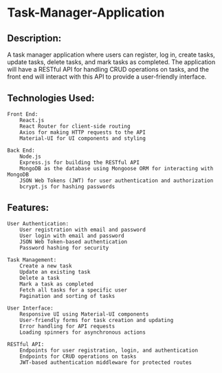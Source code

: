 # Task-Manager-Application

## Description:
A task manager application where users can register, log in, create tasks, update tasks, delete tasks, and mark tasks as completed. The application will have a RESTful API for handling CRUD operations on tasks, and the front end will interact with this API to provide a user-friendly interface.

## Technologies Used:

    Front End:
        React.js
        React Router for client-side routing
        Axios for making HTTP requests to the API
        Material-UI for UI components and styling

    Back End:
        Node.js
        Express.js for building the RESTful API
        MongoDB as the database using Mongoose ORM for interacting with MongoDB
        JSON Web Tokens (JWT) for user authentication and authorization
        bcrypt.js for hashing passwords

## Features:

    User Authentication:
        User registration with email and password
        User login with email and password
        JSON Web Token-based authentication
        Password hashing for security

    Task Management:
        Create a new task
        Update an existing task
        Delete a task
        Mark a task as completed
        Fetch all tasks for a specific user
        Pagination and sorting of tasks

    User Interface:
        Responsive UI using Material-UI components
        User-friendly forms for task creation and updating
        Error handling for API requests
        Loading spinners for asynchronous actions

    RESTful API:
        Endpoints for user registration, login, and authentication
        Endpoints for CRUD operations on tasks
        JWT-based authentication middleware for protected routes